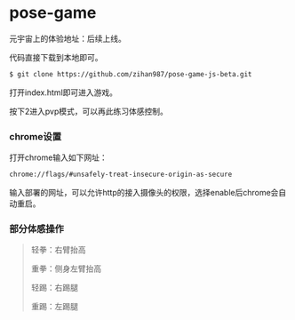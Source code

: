 # pose-game 

元宇宙上的体验地址：后续上线。

代码直接下载到本地即可。

```bash
$ git clone https://github.com/zihan987/pose-game-js-beta.git 
```

打开index.html即可进入游戏。

按下2进入pvp模式，可以再此练习体感控制。

### chrome设置

打开chrome输入如下网址：

```html
chrome://flags/#unsafely-treat-insecure-origin-as-secure
```

输入部署的网址，可以允许http的接入摄像头的权限，选择enable后chrome会自动重启。

### 部分体感操作

> 轻拳：右臂抬高
>
> 重拳：侧身左臂抬高
>
> 轻踢：右踢腿
>
> 重踢：左踢腿


